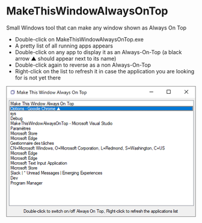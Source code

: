 # MakeThisWindowAlwaysOnTop
Small Windows tool that can make any window shown as Always On Top

- Double-click on MakeThisWindowAlwaysOnTop.exe
- A pretty list of all running apps appears
- Double-click on any app to display it as an Always-On-Top (a black arrow ▲ should appear next to its name)
- Double-click again to reverse as a non Always-On-Top
- Right-click on the list to refresh it in case the application you are looking for is not yet there

![MakeThisWindowAlwaysOnTop preview](screenshot.png)